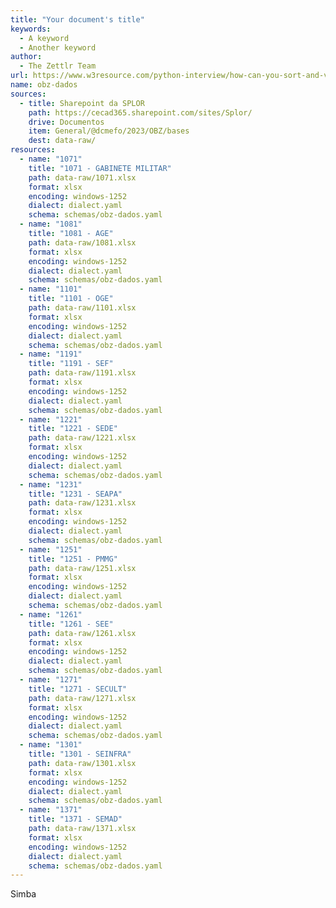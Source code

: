 ```yaml
---
title: "Your document's title"
keywords:
  - A keyword
  - Another keyword
author:
  - The Zettlr Team
url: https://www.w3resource.com/python-interview/how-can-you-sort-and-visualize-cprofile-output-to-identify-performance-issues-easily.php
name: obz-dados
sources:
  - title: Sharepoint da SPLOR
    path: https://cecad365.sharepoint.com/sites/Splor/
    drive: Documentos
    item: General/@dcmefo/2023/OBZ/bases
    dest: data-raw/
resources:
  - name: "1071"
    title: "1071 - GABINETE MILITAR"
    path: data-raw/1071.xlsx
    format: xlsx
    encoding: windows-1252
    dialect: dialect.yaml
    schema: schemas/obz-dados.yaml
  - name: "1081"
    title: "1081 - AGE"
    path: data-raw/1081.xlsx
    format: xlsx
    encoding: windows-1252
    dialect: dialect.yaml
    schema: schemas/obz-dados.yaml
  - name: "1101"
    title: "1101 - OGE"
    path: data-raw/1101.xlsx
    format: xlsx
    encoding: windows-1252
    dialect: dialect.yaml
    schema: schemas/obz-dados.yaml
  - name: "1191"
    title: "1191 - SEF"
    path: data-raw/1191.xlsx
    format: xlsx
    encoding: windows-1252
    dialect: dialect.yaml
    schema: schemas/obz-dados.yaml
  - name: "1221"
    title: "1221 - SEDE"
    path: data-raw/1221.xlsx
    format: xlsx
    encoding: windows-1252
    dialect: dialect.yaml
    schema: schemas/obz-dados.yaml
  - name: "1231"
    title: "1231 - SEAPA"
    path: data-raw/1231.xlsx
    format: xlsx
    encoding: windows-1252
    dialect: dialect.yaml
    schema: schemas/obz-dados.yaml
  - name: "1251"
    title: "1251 - PMMG"
    path: data-raw/1251.xlsx
    format: xlsx
    encoding: windows-1252
    dialect: dialect.yaml
    schema: schemas/obz-dados.yaml
  - name: "1261"
    title: "1261 - SEE"
    path: data-raw/1261.xlsx
    format: xlsx
    encoding: windows-1252
    dialect: dialect.yaml
    schema: schemas/obz-dados.yaml
  - name: "1271"
    title: "1271 - SECULT"
    path: data-raw/1271.xlsx
    format: xlsx
    encoding: windows-1252
    dialect: dialect.yaml
    schema: schemas/obz-dados.yaml
  - name: "1301"
    title: "1301 - SEINFRA"
    path: data-raw/1301.xlsx
    format: xlsx
    encoding: windows-1252
    dialect: dialect.yaml
    schema: schemas/obz-dados.yaml
  - name: "1371"
    title: "1371 - SEMAD"
    path: data-raw/1371.xlsx
    format: xlsx
    encoding: windows-1252
    dialect: dialect.yaml
    schema: schemas/obz-dados.yaml
---
```




Simba
